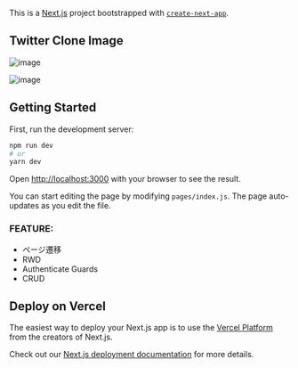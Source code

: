 This is a [Next.js](https://nextjs.org/) project bootstrapped with [`create-next-app`](https://github.com/vercel/next.js/tree/canary/packages/create-next-app).

## Twitter Clone Image
![image](https://user-images.githubusercontent.com/55534054/102619985-a41e4a80-4180-11eb-9870-6631610f752d.png)

![image](https://user-images.githubusercontent.com/55534054/102620699-c19fe400-4181-11eb-9d7a-dcc55527829e.png)


## Getting Started

First, run the development server:

```bash
npm run dev
# or
yarn dev
```

Open [http://localhost:3000](http://localhost:3000) with your browser to see the result.

You can start editing the page by modifying `pages/index.js`. The page auto-updates as you edit the file.

### FEATURE:
- ページ遷移
- RWD
- Authenticate Guards
- CRUD

## Deploy on Vercel

The easiest way to deploy your Next.js app is to use the [Vercel Platform](https://vercel.com/import?utm_medium=default-template&filter=next.js&utm_source=create-next-app&utm_campaign=create-next-app-readme) from the creators of Next.js.

Check out our [Next.js deployment documentation](https://nextjs.org/docs/deployment) for more details.
